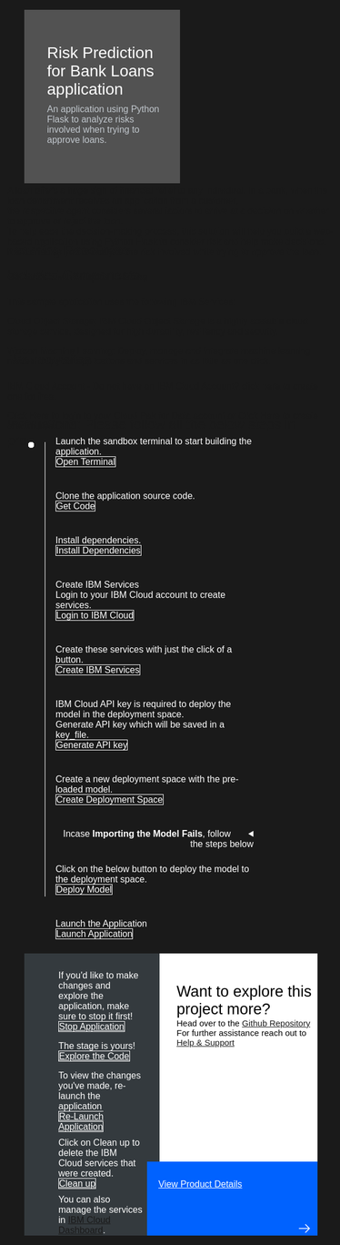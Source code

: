 <html>
<head>
<meta name="viewport" content="width=device-width, initial-scale=1">
<style>
  html,
  div,
  body {
    background-color: #1a1a1a;
    font-family: 'IBM Plex Sans', sans-serif;
    font-size: 16px;
    outline: none;
  }
  body {
    font-family: Helvetica, sans-serif;
  }
  /* The actual timeline (the vertical ruler) */
  .timeline {
    position: relative;
    max-width: 1200px;
    margin: 0 auto;
    margin-left: 50px;
  }
  .content p {
    margin: 0px;
  }
  .content .afterbutton
  {
    padding-top: 16px;
  }
  /* The actual timeline (the vertical ruler) */
  .timeline::after {
    content: '';
    position: absolute;
    width: 1px;
    background-color: white;
    top: 15px;
    bottom: 80px;
    left: 18px;
    margin-left: -2px;
  }
  /* Container around content */
  .container {
    padding: 0px 0px;
    width: 70%;
    align-content: left;
    margin: 0px 0px 0px 0px;
    margin-left: 25px;
    margin-top: 32px;
  }
  /* The circles on the timeline */
  .container::after {
    content: '';
    position: absolute;
    width: 10px;
    height: 10px;
    right: -6px;
    background-color: white;
    border: 0px solid #FF9F55;
    top: 15px;
    border-radius: 50%;
    z-index: 1;
    margin: 0px 0px 0px 0px;
  }
  /* Place the container to the left */
  .left {
    left: 0px;
  }
  /* Place the container to the right */
  .right {
    left: 0px;
  }
  /* Add arrows to the left container (pointing right) */
  .left::before {
    content: " ";
    height: 0;
    top: 22px;
    width: 0;
    z-index: 1;
    right: 30px;
    border: medium solid white;
    border-width: 10px 0 10px 10px;
    border-color: transparent transparent transparent white;
  }
  /* Fix the circle for containers on the right side */
  .right::after {
    left: -13px;
  }
  /* The actual content */
  .content {
    padding: 5px 10px;
    color: white;
    background: transparent;
  }
  .button.is-dark.is-medium {
    font-family: 'IBM Plex Sans', sans-serif;
    background: transparent;
    border-color: white;
    color: #fff;
    border: 1px solid white;
    border-radius: 0px;
    min-width: 180px;
    font-size: 16px;
    text-align: left;
    min-height: 48px;
    margin: 0px;
    justify-content:left;
  }
  .button.is-dark.is-medium:hover {
    font-family: 'IBM Plex Sans', sans-serif;
    background-color: #2a67f5;
    border-color: white;
    color: #fff;
    text-decoration: none;
  }
  .footer {
    display: flex;
    background-color: #343A3E;
    margin-top: 20px;
    padding: 0px;
    max-width: 1200px;
    margin-left: 30px;
    margin-right: 30px;
  }
  .github-icon {
    min-height: 100%;
    min-width: 100%;
    object-fit: cover;
    object-position: 2500% 1000px;
    opacity: 15%;
    bottom: 15px;
  }
  .image-content {
    padding: 5px 10px;
    background: transparent;
    color: black;
    position: absolute;
    font-size: 27px;
  }
  .image-div {
    position: relative;
    background-color: white;
    min-width: 50%;
    background-image: linear-gradient(rgba(255,255,255,0.9), rgba(255,255,255,0.9)), url("https://raw.githubusercontent.com/IBM/Developer-Playground/master/didact/images/github.svg");
    background-position: -100px 120px;
    background-repeat: no-repeat;
    padding-top: 20px;
    padding-left: 20px;
  }
  .image-btn {
    position: absolute;
    right: 0;
    bottom: 0%;
    background-color: #0062FF;
    width: 300px;
    padding: 0px;
    padding-bottom: 20px;
  }
  .image-link span 
  {
    float: right;
    font-size: 32px;
    padding-right: 20px;
  }
  .image-btn .image-link:hover
  {   
    text-decoration: none;
    color: white;
    background-color: #0353E9;
  }
  .image-btn  a:hover
  {
    text-decoration: none;
    color: white;
  }
  .image-link {
    color: white;
    display: block;
    padding: 5px 10px 5px 10px;
    line-height: 28px;
    font-size: 16px;
  }
  .header
  {
    background-image: url('https://s3.us.cloud-object-storage.appdomain.cloud/developer/default/patterns/create-a-web-based-intelligent-bank-loan-application-for-a-loan-agent/header.jpg');
    background-position: right;
    width: 95%;
    min-height: 70px;
    display: inline-block;
    margin-top: 20px;
    margin-bottom: 20px;
    margin-left: 30px;
    margin-right: 30px;
    max-width: 1200px;
    background-repeat: no-repeat;
    background-size: 700px 500px;
  }
  .header .right-content
  {
    float: left;
    width: 50%;
    background-color: #525252;
    min-height: 270px;
    font-size: 16px;
  }
  .header .right-content h4
  {
    background: none;
    color: white;
    padding-left: 25px;
    padding-right: 25px;
  }
  .header .right-content div
  {
    background: none;
    color: #C1C7CD;
    padding-left: 15px;
    padding-right: 25px;
    font-size: 16px;
    margin-bottom: 10px;
  }
  .header .right-content ul
  {
    margin: 0px;
    margin-left: 25px;
    margin-bottom: 10px;
    line-height: 16px;
  }
  .container a
  {
    color: #78A9FF;
    background-color: transparent;
    text-decoration: none;
  }
  .container a:visited
  {
    color: #8C43FC;
    background-color: transparent;
    text-decoration: none;
  }
  .apptitle
  {
    margin-left: 25px;
    margin-top: 20px;
    margin-bottom: 0px;
    font-size: 28px;
    color: white;
  }
  .subheading
  {
    margin-left: 25px;
    margin-top: 0px;
    margin-bottom: 0px;
    font-size: 16px;
    color: #c1c7cd;
  }
  .no-hover:hover
  {
    color: #A6C8FF;
  }
  .section{
    margin-top: 5px;
    margin-bottom:-50px;
  }
  summary{
    float:left;
  }
  details > summary { 
    list-style-image: url("https://raw.githubusercontent.com/IBM/Developer-Playground/development/didact/images/arrow-right.svg");
    direction:rtl;
  }
  details[open] > summary {
      list-style-image: url("https://raw.githubusercontent.com/IBM/Developer-Playground/development/didact/images/arrow-down.svg");
  }
  .step{
      margin-bottom: 50px;
  }
  details{
      margin-bottom: 20px;
  }
  a:hover{
      color: #A6C8FF;
      text-decoration: underline;
  }
  a:visited{
      color: #BE95FF;
  }
  
</style>
</head>
<body>
    <div class="header">
      <div class="right-content" style="padding-top:35px;">
        <div class="apptitle" style="font-size: 28px; color: white; padding-top: 5px">
          Risk Prediction for Bank Loans application
        </div>
        <div class="subheading">
        An application using Python Flask to analyze risks involved when trying to approve loans.
        </div>
      </div>
    </div>
      <div class="section" style="font-size: 16px ; margin-top: -20px">
        A loan offers a huge sigh of financial relief to any individual. In a bank, when the loan department receives an application from a customer, <br>the respective agent considers several factors to arrive at a decision on whether to approve or reject the loan. <br>To help ease the decision-making process, this solution will help you build a web-based application using Python Flask to consider risk and help make decisions. <br>It will enables you to analyze the risk involved while trying to approve the loan.
      </div>
   <div class="section">
    <p style="font-size:24px">Learning Resources</p>
    <div class="right-content">
      <a href="https://developer.ibm.com/learningpaths/learning-path-machine-learning-for-developers/">Get Started with Machine Learning</a></br>
    </div>
   </div>
   <div class="section">
      <p style="font-size:24px">Included Components</p>
      <div class="right-content">
          <p>This sample application uses the following IBM Services:</p>
          <p><a href="https://cloud.ibm.com/objectstorage">Cloud Object Storage</a>: IBM Cloud Object Storage is a highly scalable cloud storage service, designed for high durability, resiliency and security.</p>
          <p><a href="https://cloud.ibm.com/catalog/services/machine-learning">Watson Machine Learning</a>: Deploy, manage and integrate machine learning models into your applications and services in as little as one click.</p>
      </div>
   </div>
   <div class="section">
   <p style="font-size:24px">Pre-requisites</p>
    <div class="right-content">
    <p>IBM Cloud Account -  Do not have an IBM Cloud Account?<a href="https://cloud.ibm.com/registration/trial"> click here</a> to create one for free.</p>
    <p><a href="https://dataplatform.cloud.ibm.com/home2?context=cpdaas">Click Here</a> to login to your Cloud Pak for Data account or <a href="https://dataplatform.cloud.ibm.com/registration/stepone?context=cpdaas&apps=all">Click Here</a> to create one for free.</p>   
    </div>
   </div>
    <div class="section">
   <p style="font-size:24px">Instructions: Please follow all the below steps in proper sequence.</p>
   </div>
    <div class="timeline">
        <div style="margin-top:0px;padding-top:0px;"class="container right">
            <div class="content">
                <p>Launch the sandbox terminal to start building the application.</p>
                <a class="button is-dark is-medium" title="Open Terminal" href="didact://?commandId=terminal-for-sandbox-container:new">Open Terminal</a><br>
            </div>
        </div>
   <div class="container right">
         <div class="content">
            <p>Clone the application source code.</p>
          <a class="button is-dark is-medium" title="Clone the Repo" href="didact://?commandId=extension.sendToTerminal&text=BankLoanApp%7Cget-code%7Csandbox%20terminal|git%20clone%20-b%20bank-loan%20https://github.com/IBM/Developer-Playground.git%20${CHE_PROJECTS_ROOT}/bank-loan/%20%26%26%20cd%20${CHE_PROJECTS_ROOT}/bank-loan/">Get Code</a>
         </div>
      </div>
     <div class="container right">
        <div class="content">
          <p>Install dependencies.</p>
          <a class="button is-dark is-medium" title="Install Requirements" href="didact://?commandId=extension.sendToTerminal&text=BankLoanApp%7Cinstall-requirements%7Csandbox%20terminal|cd%20bank-loan;pip3.8%20install%20-r%20requirements.txt">Install Dependencies</a>
        </div>
     </div>
      <div class="container right">
        <div class="content">
          <p>Create IBM Services</p>
          <p>Login to your IBM Cloud account to create services.</p>
          <a class="button is-dark is-medium" title="Login to IBM Cloud" href="didact://?commandId=extension.sendToTerminal&text=BankLoanApp%7Cibm-login%7Csandbox%20terminal|cd%20${CHE_PROJECTS_ROOT}/bank-loan%20%26%26%20chmod%20%2Bx%20.%2Flogin.sh%20%26%26%20.%2Flogin.sh">Login to IBM Cloud</a>  
        </div>
      </div>
      <div class="container right">
        <div class="content">
          <p>Create these services with just the click of a button.</p>
          <a class="button is-dark is-medium" title="Create IBM Services" href="didact://?commandId=extension.sendToTerminal&text=BankLoanApp%7Ccreate-ibm-services%7Csandbox%20terminal|chmod%20%2Bx%20.%2Fcreate-ibm-cloud-services.sh%20%26%26%20.%2Fcreate-ibm-cloud-services.sh">Create IBM Services</a>
        </div>
      </div>
      <div class="container right">
        <div class="content">
            <p>IBM Cloud API key is required to deploy the model in the deployment space.</p>
            <p>Generate API key which will be saved in a key_file.</p>
            <a class="button is-dark is-medium" title="Generate API key" href="didact://?commandId=extension.sendToTerminal&text=BankLoanApp%7Cgenerate-api-token%7Csandbox%20terminal|cd%20${CHE_PROJECTS_ROOT}/bank-loan;ibmcloud%20iam%20api-key-create%20ApiKey-bankLoan%20-d%20'this is API key for bankLoan'%20--file%20${CHE_PROJECTS_ROOT}/bank-loan/key_file">Generate API key</a>
        </div>
      </div>
      <div class="container right">
        <div class="content">
            <p>Create a new deployment space with the pre-loaded model.</p>
            <a class="button is-dark is-medium" href="didact://?commandId=extension.sendToTerminal&text=BankLoanApp%7Ccreate-deployment-space%7Csandbox%20terminal|cd%20${CHE_PROJECTS_ROOT}/bank-loan%20%26%26%20python3.8%20create_space.py">Create Deployment Space</a>
        </div>
       </div>
      <div class="container right">
        <div class="content">
       <details>
         <summary>&nbsp;&nbsp;&nbsp;&nbsp;&nbsp;Incase <b>Importing the Model Fails</b>, follow the steps below</summary></br></br>
          <div class="step">
           <p>Step 1 : Download the project zip file.</p>
          <a class="button is-dark is-medium" href="https://github.com/IBM/Developer-Playground/raw/bank-loan/bankLoan.zip">Download</a>
           </div>
           <div class="step">
           <p>Step 2 : Login to your <a href="https://dataplatform.cloud.ibm.com/">CloudPak for Data</a> account with the <b>Region</b> given in your Sandbox terminal. Click on <b>Create a Project</b>.</p>
          <img src = "https://raw.githubusercontent.com/IBM/Developer-Playground/development/didact/images/section_error_1.png" width = "750" height= "750">
           </div>
           <div class="step">
           <p>Step 3 : Click on <b>Create a project from sample or file</b>.</p>
          <img src = "https://raw.githubusercontent.com/IBM/Developer-Playground/development/didact/images/section_error_2.png" width = "750" height= "750">
           </div>
           <div class="step">
           <p>Step 4 : <b>Upload</b> the zip file that was downloaded in Step 1. Enter the name of the project and click on <b>Create</b> button.</p>
          <img src = "https://raw.githubusercontent.com/IBM/Developer-Playground/development/didact/images/section_error_3.png" width = "750" height= "750">
           </div>
           <div class="step">
           <p>Step 5 : After the project is created, click on <b>View new project</b>.</p>
          <img src = "https://raw.githubusercontent.com/IBM/Developer-Playground/development/didact/images/section_error_4.png" width = "750" height= "750">
           </div>
           <div class="step">
           <p>Step 6 : Click on the <b>Assets</b> tab.</p>
          <img src = "https://raw.githubusercontent.com/IBM/Developer-Playground/development/didact/images/section_error_5.png" width = "750" height= "750">
           </div>
           <div class="step">
           <p>Step 7 : Click on the <b>(⋮)</b> icon corresponding to the <b>Model</b> and Click on <b>Promote</b>.</p>
          <img src = "https://raw.githubusercontent.com/IBM/Developer-Playground/development/didact/images/section_error_6.png" width = "750" height= "750">
           </div>
           <div class="step">
           <p>Step 8 : <b>Target Space</b> will be the deployment space which was created earlier. To get the deployment space name check your Sandbox terminal.</p>
           <p>Once done click on <b>Promote</b>.</p>
          <img src = "https://raw.githubusercontent.com/IBM/Developer-Playground/development/didact/images/section_error_7.png" width = "750" height= "750">
           </div>
           </details>
        </div>
       </div>
      <div class="container right">
        <div class="content">
          <p>Click on the below button to deploy the model to the deployment space.</p>
           <a class="button is-dark is-medium" title="Open File" href="didact://?commandId=extension.sendToTerminal&text=BankLoanApp%7Cdeploy-model%7Csandbox%20terminal|python3.8%20DeployModel/DeploySavedModel.py">Deploy Model</a>
        </div>
      </div>  
      <div class="container right">
         <div class="content">
          <p>Launch the Application</p>
          <a class="button is-dark is-medium" title="Launch Application" href="didact://?commandId=extension.sendToTerminal&text=BankLoanApp%7Cstart-app%7Csandbox%20terminal|python3.8%20app.py">Launch Application</a>
         </div>
      </div>
   </div>
   <div class="footer" style="margin-left:30px;">      
      <div class="content" style="padding:30px;padding-left:60px;padding-bottom: 0px;">
        <p>If you'd like to make changes and explore the application, make sure to stop it first!</p>
        <a class="button is-dark is-medium" title="Stop Application" href="didact://?commandId=vscode.didact.sendNamedTerminalCtrlC&text=sandbox%20terminal">Stop Application</a>
        <p class="afterbutton">The stage is yours!</p>
        <a class="button is-dark is-medium" title="Explore the Code" href="didact://?commandId=extension.openFile&text=BankLoanApp%7Copen-file%7C${CHE_PROJECTS_ROOT}/bank-loan/templates/input.html">Explore the Code</a>
        <p class="afterbutton ">To view the changes you've made, re-launch the application</p>
        <a class="button is-dark is-medium" title="Re-Launch Application" href="didact://?commandId=extension.sendToTerminal&text=BankLoanApp%7Crestart-app%7Csandbox%20terminal|python3.8%20app.py">Re-Launch Application</a>
        <p style="margin-top:10px;"> Click on
          <bold>Clean up</bold> to delete the IBM Cloud services that were created.
        </p>
        <a class="button is-dark is-medium" title="Delete services from IBM Cloud" href="didact://?commandId=extension.sendToTerminal&text=BankLoanApp%7Cclean-up%7Csandbox%20terminal|chmod%20%2Bx%20.%2Fdeleteservice.sh%20%26%26%20.%2Fdeleteservice.sh">Clean up</a>
        <p style="margin-top:10px;">You can also manage the services in
          <a href="https://cloud.ibm.com/resources">IBM Cloud Dashboard</a>.
        </p> 
      </div>
      <div class="image-div">
        <p class="image-content">Want to explore this project more?
          <span style="font-size:15px;margin-top:0px;display:block;">Head over to the
            <a href="https://github.com/IBM/Developer-Playground/tree/bank-loan">Github Repository</a>
          </span>
          <span style="font-size:15px;margin-top:0px;display:block;">For further assistance reach out to <a href="https://github.com/IBM/Technology-Sandbox-Support/issues/new/choose" target="_blank"> Help & Support</a></span>
        </p>
        <a class="image-link" href="https://developer.ibm.com/patterns/create-a-web-based-intelligent-bank-loan-application-for-a-loan-agent/" target="_blank">
          <div class="image-btn">
            <p class="image-link">View Product Details
            <p style="padding-top: 14px"></p>
               <span>
                  <svg style="position: absolute; right: 10px;" fill="#ffffff" focusable="false" preserveAspectRatio="xMidYMid meet" xmlns="http://www.w3.org/2000/  svg" width="25" height="25" viewBox="0 0 32 32" aria-hidden="true">
                     <path d="M18 6L16.6 7.4 24.1 15 3 15 3 17 24.1 17 16.6 24.6 18 26 28 16z"></path>
                     <title>Arrow right</title>
                  </svg>
               </span>
            </a>
         </div>
      </div>
   </div>
   <br>
   <br> 
</body>
</html>
